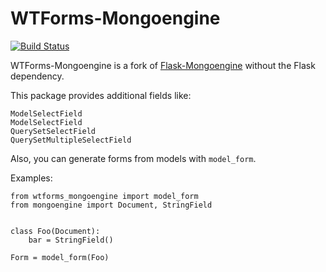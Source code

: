 WTForms-Mongoengine
===================
[![Build Status](https://drone.io/github.com/snahor/wtforms-mongoengine/status.png)](https://drone.io/github.com/snahor/wtforms-mongoengine/latest)

WTForms-Mongoengine is a fork of [Flask-Mongoengine][1] without the Flask dependency.

This package provides additional fields like:

    ModelSelectField
    ModelSelectField
    QuerySetSelectField
    QuerySetMultipleSelectField
    
Also, you can generate forms from models with `model_form`.

Examples:

    from wtforms_mongoengine import model_form
    from mongoengine import Document, StringField
    
    
    class Foo(Document):
        bar = StringField()
    
    Form = model_form(Foo)
    

  [1]: https://github.com/mongoengine/fask-mongoengine
